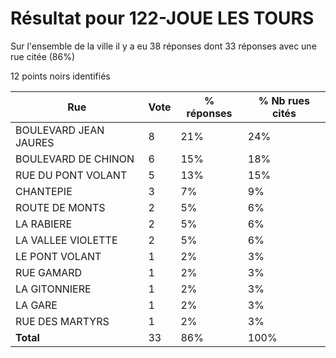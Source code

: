 # Résultat pour 122-JOUE LES TOURS

Sur l'ensemble de la ville il y a eu 38 réponses dont 33 réponses avec une rue citée (86%)

12 points noirs identifiés

| Rue | Vote | % réponses | % Nb rues cités|
|-----|------|------------|----------------|
| BOULEVARD JEAN JAURES | 8 | 21% | 24%|
| BOULEVARD DE CHINON | 6 | 15% | 18%|
| RUE DU PONT VOLANT | 5 | 13% | 15%|
| CHANTEPIE | 3 | 7% | 9%|
| ROUTE DE MONTS | 2 | 5% | 6%|
| LA RABIERE | 2 | 5% | 6%|
| LA VALLEE VIOLETTE | 2 | 5% | 6%|
| LE PONT VOLANT | 1 | 2% | 3%|
| RUE GAMARD | 1 | 2% | 3%|
| LA GITONNIERE | 1 | 2% | 3%|
| LA GARE | 1 | 2% | 3%|
| RUE DES MARTYRS | 1 | 2% | 3%|
| **Total** | 33 | 86% | 100%|
